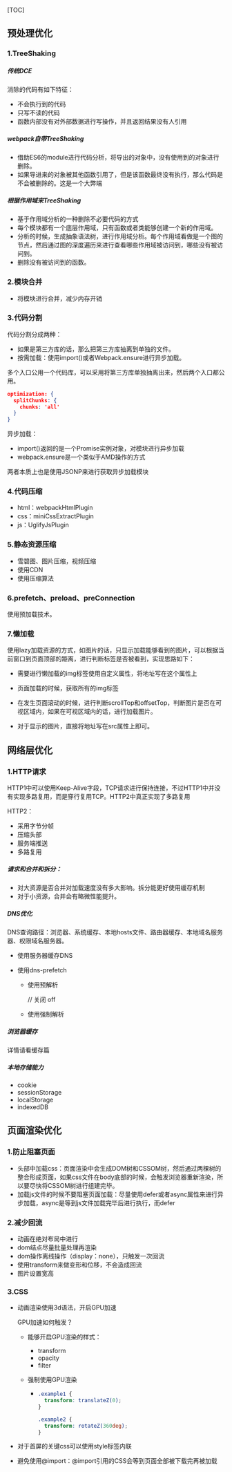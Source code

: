 [TOC]

## 预处理优化

### 1.TreeShaking

##### 传统DCE

消除的代码有如下特征：

- 不会执行到的代码
- 只写不读的代码
- 函数内部没有对外部数据进行写操作，并且返回结果没有人引用

##### webpack自带TreeShaking

- 借助ES6的module进行代码分析，将导出的对象中，没有使用到的对象进行删除。
- 如果导进来的对象被其他函数引用了，但是该函数最终没有执行，那么代码是不会被删除的。这是一个大弊端

##### 根据作用域来TreeShaking

- 基于作用域分析的一种删除不必要代码的方式
- 每个模块都有一个底层作用域，只有函数或者类能够创建一个新的作用域。
- 分析的时候，生成抽象语法树，进行作用域分析。每个作用域看做是一个图的节点，然后通过图的深度遍历来进行查看哪些作用域被访问到，哪些没有被访问到。
- 删除没有被访问到的函数。

### 2.模块合并

- 将模块进行合并，减少内存开销

### 3.代码分割

代码分割分成两种：

- 如果是第三方库的话，那么把第三方库抽离到单独的文件。
- 按需加载：使用import()或者Webpack.ensure进行异步加载。

多个入口公用一个代码库，可以采用将第三方库单独抽离出来，然后两个入口都公用。

```json
optimization: {
  splitChunks: {
    chunks: 'all'
  }
}
```

异步加载：

- import()返回的是一个Promise实例对象，对模块进行异步加载
- webpack.ensure是一个类似于AMD操作的方式

两者本质上也是使用JSONP来进行获取异步加载模块

### 4.代码压缩

- html：webpackHtmlPlugin
- css：miniCssExtractPlugin
- js：UglifyJsPlugin

### 5.静态资源压缩

- 雪碧图、图片压缩，视频压缩
- 使用CDN
- 使用压缩算法

### 6.prefetch、preload、preConnection

使用预加载技术。

### 7.懒加载

使用lazy加载资源的方式，如图片的话，只显示加载能够看到的图片，可以根据当前窗口到页面顶部的距离，进行判断标签是否被看到，实现思路如下：

- 需要进行懒加载的img标签使用自定义属性，将地址写在这个属性上

- 页面加载的时候，获取所有的img标签
- 在发生页面滚动的时候，进行判断scrollTop和offsetTop，判断图片是否在可视区域内，如果在可视区域内的话，进行加载图片。
- 对于显示的图片，直接将地址写在src属性上即可。

## 网络层优化

### 1.HTTP请求

HTTP1中可以使用Keep-Alive字段，TCP请求进行保持连接，不过HTTP1中并没有实现多路复用，而是穿行复用TCP。HTTP2中真正实现了多路复用

HTTP2：

- 采用字节分帧
- 压缩头部
- 服务端推送
- 多路复用

##### 请求和合并和拆分：

- 对大资源是否合并对加载速度没有多大影响。拆分能更好使用缓存机制
- 对于小资源，合并会有略微性能提升。

##### DNS优化

DNS查询路径：浏览器、系统缓存、本地hosts文件、路由器缓存、本地域名服务器、权限域名服务器。

- 使用服务器缓存DNS

- 使用dns-prefetch

  - 使用预解析

    <meta http-equiv="x-dns-prefetch-control" content="on"> // 关闭 off

  - 使用强制解析

    <link rel="dns-prefetch" href="//domain.com">

##### 浏览器缓存

详情请看缓存篇

##### 本地存储能力

- cookie
- sessionStorage
- localStorage
- indexedDB

## 页面渲染优化

### 1.防止阻塞页面

- 头部中加载css：页面渲染中会生成DOM树和CSSOM树，然后通过两棵树的整合形成页面，如果css文件在body底部的时候，会触发浏览器重新渲染，所以要尽快将CSSOM树进行组建完毕。
- 加载js文件的时候不要阻塞页面加载：尽量使用defer或者async属性来进行异步加载，async是等到js文件加载完毕后进行执行，而defer

### 2.减少回流

- 动画在绝对布局中进行
- dom结点尽量批量处理再渲染
- dom操作离线操作（display：none），只触发一次回流
- 使用transform来做变形和位移，不会造成回流
- 图片设置宽高

### 3.CSS

- 动画渲染使用3d语法，开启GPU加速

  GPU加速如何触发？

  - 能够开启GPU渲染的样式：

    - transform
    - opacity
    - filter

  - 强制使用GPU渲染

    - ```css
      .example1 {
        transform: translateZ(0);
      }
      
      .example2 {
        transform: rotateZ(360deg);
      }
      ```

- 对于首屏的关键css可以使用style标签内联

- 避免使用@import：@import引用的CSS会等到页面全部被下载完再被加载

